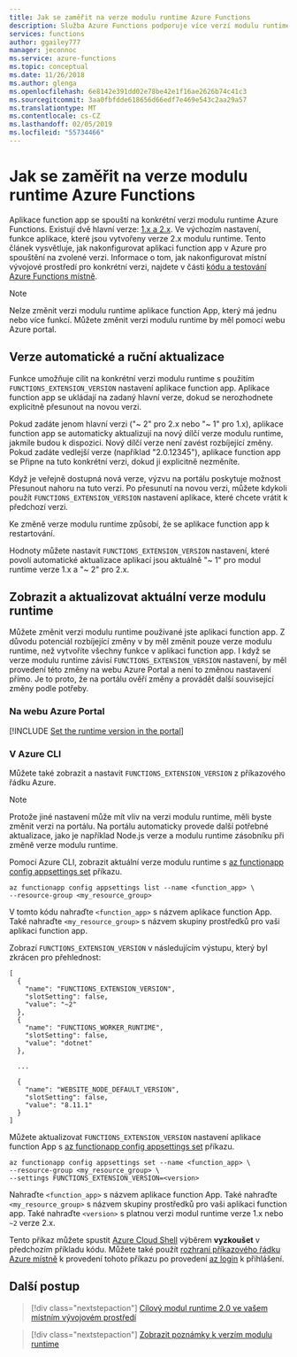 ```yaml
---
title: Jak se zaměřit na verze modulu runtime Azure Functions
description: Služba Azure Functions podporuje více verzí modulu runtime. Zjistěte, jak určit verzi modulu runtime aplikace funkcí hostované v Azure.
services: functions
author: ggailey777
manager: jeconnoc
ms.service: azure-functions
ms.topic: conceptual
ms.date: 11/26/2018
ms.author: glenga
ms.openlocfilehash: 6e8142e391dd02e78be42e1f16ae2626b74c41c3
ms.sourcegitcommit: 3aa0fbfdde618656d66edf7e469e543c2aa29a57
ms.translationtype: MT
ms.contentlocale: cs-CZ
ms.lasthandoff: 02/05/2019
ms.locfileid: "55734466"
---
```

# <a name="how-to-target-azure-functions-runtime-versions"></a>Jak se zaměřit na verze modulu runtime Azure Functions

Aplikace function app se spouští na konkrétní verzi modulu runtime Azure Functions. Existují dvě hlavní verze: [1.x a 2.x](functions-versions.md). Ve výchozím nastavení, funkce aplikace, které jsou vytvořeny verze 2.x modulu runtime. Tento článek vysvětluje, jak nakonfigurovat aplikaci function app v Azure pro spouštění na zvolené verzi. Informace o tom, jak nakonfigurovat místní vývojové prostředí pro konkrétní verzi, najdete v části [kódu a testování Azure Functions místně](functions-run-local.md).

> [!NOTE]
> Nelze změnit verzi modulu runtime aplikace function App, který má jednu nebo více funkcí. Můžete změnit verzi modulu runtime by měl pomocí webu Azure portal.

## <a name="automatic-and-manual-version-updates"></a>Verze automatické a ruční aktualizace

Funkce umožňuje cílit na konkrétní verzi modulu runtime s použitím `FUNCTIONS_EXTENSION_VERSION` nastavení aplikace function app. Aplikace function app se ukládají na zadaný hlavní verze, dokud se nerozhodnete explicitně přesunout na novou verzi.

Pokud zadáte jenom hlavní verzi ("~ 2" pro 2.x nebo "~ 1" pro 1.x), aplikace function app se automaticky aktualizují na nový dílčí verze modulu runtime, jakmile budou k dispozici. Nový dílčí verze není zavést rozbíjející změny. Pokud zadáte vedlejší verze (například "2.0.12345"), aplikace function app se Připne na tuto konkrétní verzi, dokud ji explicitně nezměníte.

Když je veřejně dostupná nová verze, výzvu na portálu poskytuje možnost Přesunout nahoru na tuto verzi. Po přesunutí na novou verzi, můžete kdykoli použít `FUNCTIONS_EXTENSION_VERSION` nastavení aplikace, které chcete vrátit k předchozí verzi.

Ke změně verze modulu runtime způsobí, že se aplikace function app k restartování.

Hodnoty můžete nastavit `FUNCTIONS_EXTENSION_VERSION` nastavení, které povolí automatické aktualizace aplikací jsou aktuálně "~ 1" pro modul runtime verze 1.x a "~ 2" pro 2.x.

## <a name="view-and-update-the-current-runtime-version"></a>Zobrazit a aktualizovat aktuální verze modulu runtime

Můžete změnit verzi modulu runtime používané jste aplikaci function app. Z důvodu potenciál rozbíjející změny v by měl změnit pouze verze modulu runtime, než vytvoříte všechny funkce v aplikaci function app. I když se verze modulu runtime závisí `FUNCTIONS_EXTENSION_VERSION` nastavení, by měl provedení této změny na webu Azure Portal a není to změnou nastavení přímo. Je to proto, že na portálu ověří změny a provádět další související změny podle potřeby.

### <a name="from-the-azure-portal"></a>Na webu Azure Portal

[!INCLUDE [Set the runtime version in the portal](../../includes/functions-view-update-version-portal.md)]

### <a name="view-and-update-the-runtime-version-using-azure-cli"></a>V Azure CLI

Můžete také zobrazit a nastavit `FUNCTIONS_EXTENSION_VERSION` z příkazového řádku Azure.

>[!NOTE]
>Protože jiné nastavení může mít vliv na verzi modulu runtime, měli byste změnit verzi na portálu. Na portálu automaticky provede další potřebné aktualizace, jako je například Node.js verze a modulu runtime zásobníku při změně verze modulu runtime.  

Pomocí Azure CLI, zobrazit aktuální verze modulu runtime s [az functionapp config appsettings set](/cli/azure/functionapp/config/appsettings) příkazu.

```azurecli-interactive
az functionapp config appsettings list --name <function_app> \
--resource-group <my_resource_group>
```

V tomto kódu nahraďte `<function_app>` s názvem aplikace function App. Také nahraďte `<my_resource_group>` s názvem skupiny prostředků pro vaši aplikaci function app. 

Zobrazí `FUNCTIONS_EXTENSION_VERSION` v následujícím výstupu, který byl zkrácen pro přehlednost:

```output
[
  {
    "name": "FUNCTIONS_EXTENSION_VERSION",
    "slotSetting": false,
    "value": "~2"
  },
  {
    "name": "FUNCTIONS_WORKER_RUNTIME",
    "slotSetting": false,
    "value": "dotnet"
  },
  
  ...
  
  {
    "name": "WEBSITE_NODE_DEFAULT_VERSION",
    "slotSetting": false,
    "value": "8.11.1"
  }
]
```

Můžete aktualizovat `FUNCTIONS_EXTENSION_VERSION` nastavení aplikace function App s [az functionapp config appsettings set](/cli/azure/functionapp/config/appsettings) příkazu.

```azurecli-interactive
az functionapp config appsettings set --name <function_app> \
--resource-group <my_resource_group> \
--settings FUNCTIONS_EXTENSION_VERSION=<version>
```

Nahraďte `<function_app>` s názvem aplikace function App. Také nahraďte `<my_resource_group>` s názvem skupiny prostředků pro vaši aplikaci function app. Také nahraďte `<version>` s platnou verzi modul runtime verze 1.x nebo `~2` verze 2.x.

Tento příkaz můžete spustit [Azure Cloud Shell](../cloud-shell/overview.md) výběrem **vyzkoušet** v předchozím příkladu kódu. Můžete také použít [rozhraní příkazového řádku Azure místně](/cli/azure/install-azure-cli) k provedení tohoto příkazu po provedení [az login](/cli/azure/reference-index#az-login) k přihlášení.

## <a name="next-steps"></a>Další postup

> [!div class="nextstepaction"]
> [Cílový modul runtime 2.0 ve vašem místním vývojovém prostředí](functions-run-local.md)

> [!div class="nextstepaction"]
> [Zobrazit poznámky k verzím modulu runtime](https://github.com/Azure/azure-webjobs-sdk-script/releases)
